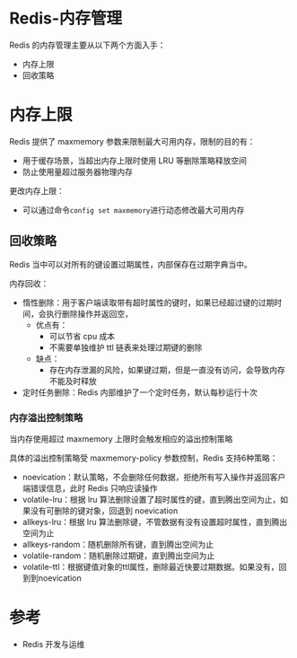 # Redis-内存管理

Redis 的内存管理主要从以下两个方面入手：

- 内存上限
- 回收策略

# 内存上限

Redis 提供了 maxmemory 参数来限制最大可用内存，限制的目的有：

- 用于缓存场景，当超出内存上限时使用 LRU 等删除策略释放空间
- 防止使用量超过服务器物理内存

更改内存上限：

- 可以通过命令`config set maxmemory`进行动态修改最大可用内存

## 回收策略

Redis 当中可以对所有的键设置过期属性，内部保存在过期字典当中。

内存回收：

- 惰性删除：用于客户端读取带有超时属性的键时，如果已经超过键的过期时间，会执行删除操作并返回空，
  - 优点有：
    - 可以节省 cpu 成本
    - 不需要单独维护 ttl 链表来处理过期键的删除
  - 缺点：
    - 存在内存泄漏的风险，如果键过期，但是一直没有访问，会导致内存不能及时释放
- 定时任务删除：Redis 内部维护了一个定时任务，默认每秒运行十次

### 内存溢出控制策略

当内存使用超过 maxmemory 上限时会触发相应的溢出控制策略

具体的溢出控制策略受 maxmemory-policy 参数控制，Redis 支持6种策略：

- noevication：默认策略，不会删除任何数据，拒绝所有写入操作并返回客户端错误信息，此时 Redis 只响应读操作
- volatile-lru：根据 lru 算法删除设置了超时属性的键，直到腾出空间为止，如果没有可删除的键对象，回退到 noevication
- allkeys-lru：根据 lru 算法删除键，不管数据有没有设置超时属性，直到腾出空间为止
- allkeys-random：随机删除所有键，直到腾出空间为止
- volatile-random：随机删除过期键，直到腾出空间为止
- volatile-ttl：根据键值对象的ttl属性，删除最近快要过期数据。如果没有，回到到noevication

# 参考

- Redis 开发与运维